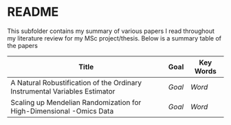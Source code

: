 # README

This subfolder contains my summary of various papers I read throughout my literature review for my MSc project/thesis. Below is a summary table of the papers

| **Title**    | **Goal**  | **Key Words** |
|--------------|-----------|---------------|
| A Natural Robustification of the Ordinary Instrumental Variables Estimator|*Goal*|*Word*|
|Scaling up Mendelian Randomization for High-Dimensional -Omics Data |*Goal*|*Word*|
